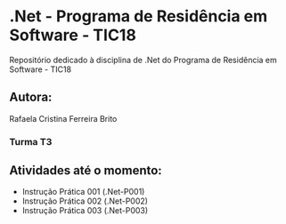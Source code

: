# .Net - Programa de Residência em Software - TIC18
Repositório dedicado à disciplina de .Net do Programa de Residência em Software - TIC18

## Autora:
Rafaela Cristina Ferreira Brito

### Turma T3

## Atividades até o momento:
- Instrução Prática 001 (.Net-P001)
- Instrução Prática 002 (.Net-P002)
- Instrução Prática 003 (.Net-P003)

